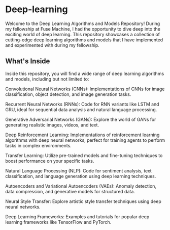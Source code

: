 # Deep-learning
Welcome to the Deep Learning Algorithms and Models Repository! During my fellowship at Fuse Machine, I had the opportunity to dive deep into the exciting world of deep learning. This repository showcases a collection of cutting-edge deep learning algorithms and models that I have implemented and experimented with during my fellowship.

## What's Inside
Inside this repository, you will find a wide range of deep learning algorithms and models, including but not limited to:

Convolutional Neural Networks (CNNs): Implementations of CNNs for image classification, object detection, and image generation tasks.

Recurrent Neural Networks (RNNs): Code for RNN variants like LSTM and GRU, ideal for sequential data analysis and natural language processing.

Generative Adversarial Networks (GANs): Explore the world of GANs for generating realistic images, videos, and text.

Deep Reinforcement Learning: Implementations of reinforcement learning algorithms with deep neural networks, perfect for training agents to perform tasks in complex environments.

Transfer Learning: Utilize pre-trained models and fine-tuning techniques to boost performance on your specific tasks.

Natural Language Processing (NLP): Code for sentiment analysis, text classification, and language generation using deep learning techniques.

Autoencoders and Variational Autoencoders (VAEs): Anomaly detection, data compression, and generative models for structured data.

Neural Style Transfer: Explore artistic style transfer techniques using deep neural networks.

Deep Learning Frameworks: Examples and tutorials for popular deep learning frameworks like TensorFlow and PyTorch.
